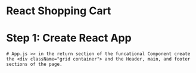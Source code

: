 # React Shopping Cart

# Step 1: Create React App

    # App.js >> in the return section of the funcational Component create the <div className="grid container"> and the Header, main, and footer sections of the page.
